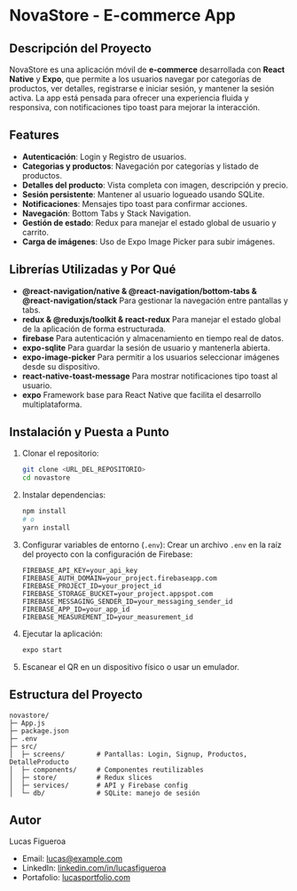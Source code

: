 # NovaStore - E-commerce App

## Descripción del Proyecto

NovaStore es una aplicación móvil de **e-commerce** desarrollada con **React Native** y **Expo**, que permite a los usuarios navegar por categorías de productos, ver detalles, registrarse e iniciar sesión, y mantener la sesión activa. La app está pensada para ofrecer una experiencia fluida y responsiva, con notificaciones tipo toast para mejorar la interacción.

## Features

* **Autenticación**: Login y Registro de usuarios.
* **Categorias y productos**: Navegación por categorías y listado de productos.
* **Detalles del producto**: Vista completa con imagen, descripción y precio.
* **Sesión persistente**: Mantener al usuario logueado usando SQLite.
* **Notificaciones**: Mensajes tipo toast para confirmar acciones.
* **Navegación**: Bottom Tabs y Stack Navigation.
* **Gestión de estado**: Redux para manejar el estado global de usuario y carrito.
* **Carga de imágenes**: Uso de Expo Image Picker para subir imágenes.

## Librerías Utilizadas y Por Qué

* **@react-navigation/native & @react-navigation/bottom-tabs & @react-navigation/stack**
  Para gestionar la navegación entre pantallas y tabs.
* **redux & @reduxjs/toolkit & react-redux**
  Para manejar el estado global de la aplicación de forma estructurada.
* **firebase**
  Para autenticación y almacenamiento en tiempo real de datos.
* **expo-sqlite**
  Para guardar la sesión de usuario y mantenerla abierta.
* **expo-image-picker**
  Para permitir a los usuarios seleccionar imágenes desde su dispositivo.
* **react-native-toast-message**
  Para mostrar notificaciones tipo toast al usuario.
* **expo**
  Framework base para React Native que facilita el desarrollo multiplataforma.

## Instalación y Puesta a Punto

1. Clonar el repositorio:

   ```bash
   git clone <URL_DEL_REPOSITORIO>
   cd novastore
   ```

2. Instalar dependencias:

   ```bash
   npm install
   # o
   yarn install
   ```

3. Configurar variables de entorno (`.env`):
   Crear un archivo `.env` en la raíz del proyecto con la configuración de Firebase:

   ```env
   FIREBASE_API_KEY=your_api_key
   FIREBASE_AUTH_DOMAIN=your_project.firebaseapp.com
   FIREBASE_PROJECT_ID=your_project_id
   FIREBASE_STORAGE_BUCKET=your_project.appspot.com
   FIREBASE_MESSAGING_SENDER_ID=your_messaging_sender_id
   FIREBASE_APP_ID=your_app_id
   FIREBASE_MEASUREMENT_ID=your_measurement_id
   ```

4. Ejecutar la aplicación:

   ```bash
   expo start
   ```

5. Escanear el QR en un dispositivo físico o usar un emulador.

## Estructura del Proyecto

```
novastore/
├─ App.js
├─ package.json
├─ .env
├─ src/
│  ├─ screens/        # Pantallas: Login, Signup, Productos, DetalleProducto
│  ├─ components/     # Componentes reutilizables
│  ├─ store/          # Redux slices
│  ├─ services/       # API y Firebase config
│  └─ db/             # SQLite: manejo de sesión
```

## Autor

Lucas Figueroa

* Email: [lucas@example.com](mailto:lucas@example.com)
* LinkedIn: [linkedin.com/in/lucasfigueroa](https://linkedin.com/in/lucasfigueroa)
* Portafolio: [lucasportfolio.com](https://lucasportfolio.com)